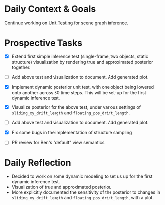 # Daily Context & Goals

Continue working on [Unit Testing](GenSceneDerenderUnitTesting.md) for scene graph inference.


# Prospective Tasks

* [X] Extend first simple inference test (single-frame, two objects, static
      structure) visualization by rendering true and approximated posterior
      together.
* [ ] Add above test and visualization to document. Add generated plot.
* [X] Implement dynamic posterior unit test, with one object being lowered onto
      another across 30 time steps. This will be set-up for the first dynamic
      inference test.
* [X] Visualize posterior for the above test, under various settings of
      `sliding_xy_drift_length` and `floating_pos_drift_length`.
* [ ] Add above test and visualization to document. Add generated plot.
* [X] Fix some bugs in the implementation of structure sampling
* [ ] PR review for Ben's "default" view semantics


# Daily Reflection

* Decided to work on some dynamic modeling to set us up for the first dynamic
  inference test.
* Visualization of true and approximated posterior.
* More explicitly documented the sensitivity of the posterior to changes in
  `sliding_xy_drift_length` and `floating_pos_drift_length`, with a plot.
